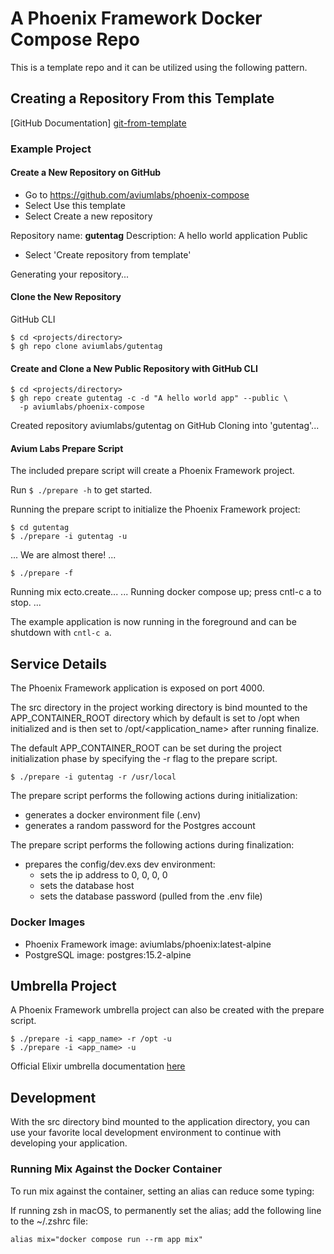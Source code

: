 A Phoenix Framework Docker Compose Repo
=======================================

This is a template repo and it can be utilized using the following pattern. 

Creating a Repository From this Template
----------------------------------------

[GitHub Documentation] [git-from-template]


### Example Project

#### Create a New Repository on GitHub

- Go to https://github.com/aviumlabs/phoenix-compose
- Select Use this template
- Select Create a new repository

Repository name: __gutentag__
Description: A hello world application
Public

- Select 'Create repository from template'

Generating your repository...

#### Clone the New Repository

GitHub CLI

    $ cd <projects/directory>
    $ gh repo clone aviumlabs/gutentag


#### Create and Clone a New Public Repository with GitHub CLI

    $ cd <projects/directory>
    $ gh repo create gutentag -c -d "A hello world app" --public \
      -p aviumlabs/phoenix-compose 

  Created repository aviumlabs/gutentag on GitHub
Cloning into 'gutentag'...

#### Avium Labs Prepare Script

The included prepare script will create a Phoenix Framework project. 

Run `$ ./prepare -h` to get started.

Running the prepare script to initialize the Phoenix Framework project:

    $ cd gutentag
    $ ./prepare -i gutentag -u
...
We are almost there! ...

    $ ./prepare -f
    
Running mix ecto.create...
...
Running docker compose up; press cntl-c a to stop.
...


The example application is now running in the foreground and can be shutdown 
with `cntl-c a`.

Service Details
---------------

The Phoenix Framework application is exposed on port 4000. 

The src directory in the project working directory is bind mounted to the 
APP\_CONTAINER\_ROOT directory which by default is set to /opt when initialized
and is then set to /opt/\<application\_name\> after running finalize.

The default APP\_CONTAINER\_ROOT can be set during the project initialization 
phase by specifying the -r flag to the prepare script.

    $ ./prepare -i gutentag -r /usr/local

The prepare script performs the following actions during initialization:
- generates a docker environment file (.env)
- generates a random password for the Postgres account 

The prepare script performs the following actions during finalization:
- prepares the config/dev.exs dev environment:
  - sets the ip address to 0, 0, 0, 0
  - sets the database host
  - sets the database password (pulled from the .env file)


### Docker Images
- Phoenix Framework image: aviumlabs/phoenix:latest-alpine 
- PostgreSQL image: postgres:15.2-alpine 

Umbrella Project
----------------
A Phoenix Framework umbrella project can also be created with the prepare 
script. 

    $ ./prepare -i <app_name> -r /opt -u
    $ ./prepare -i <app_name> -u

Official Elixir umbrella documentation 
[here](https://elixir-lang.org/getting-started/mix-otp/dependencies-and-umbrella-projects.html)

Development
-----------
With the src directory bind mounted to the application directory, you can use 
your favorite local development environment to continue with developing 
your application.

### Running Mix Against the Docker Container
To run mix against the container, setting an alias can reduce some typing:

If running zsh in macOS, to permanently set the alias; add the following 
line to the ~/.zshrc file:

    alias mix="docker compose run --rm app mix"



[git-from-template]: https://docs.github.com/en/repositories/creating-and-managing-repositories/creating-a-repository-from-a-template
